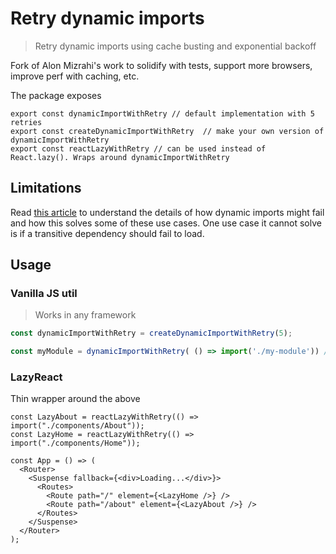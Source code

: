 # Retry dynamic imports 
> Retry dynamic imports using cache busting and exponential backoff

Fork of Alon Mizrahi's work to solidify with tests, support more browsers, improve perf with caching, etc. 

The package exposes
```
export const dynamicImportWithRetry // default implementation with 5 retries
export const createDynamicImportWithRetry  // make your own version of dynamicImportWithRetry
export const reactLazyWithRetry // can be used instead of React.lazy(). Wraps around dynamicImportWithRetry
```


## Limitations
Read [this article](https://medium.com/@alonmiz1234/retry-dynamic-imports-with-react-lazy-c7755a7d557a) to understand the details
of how dynamic imports might fail and how this solves some of these use cases. One use case it cannot solve is if a transitive 
dependency should fail to load.


## Usage

### Vanilla JS util 
> Works in any framework

```typescript
const dynamicImportWithRetry = createDynamicImportWithRetry(5);

const myModule = dynamicImportWithRetry( () => import('./my-module')) // this works regardless of framework, lib, etc
```


### LazyReact
Thin wrapper around the above

```tsx
const LazyAbout = reactLazyWithRetry(() => import("./components/About"));
const LazyHome = reactLazyWithRetry(() => import("./components/Home"));

const App = () => (
  <Router>
    <Suspense fallback={<div>Loading...</div>}>
      <Routes>
        <Route path="/" element={<LazyHome />} />
        <Route path="/about" element={<LazyAbout />} />
      </Routes>
    </Suspense>
  </Router>
);
```
